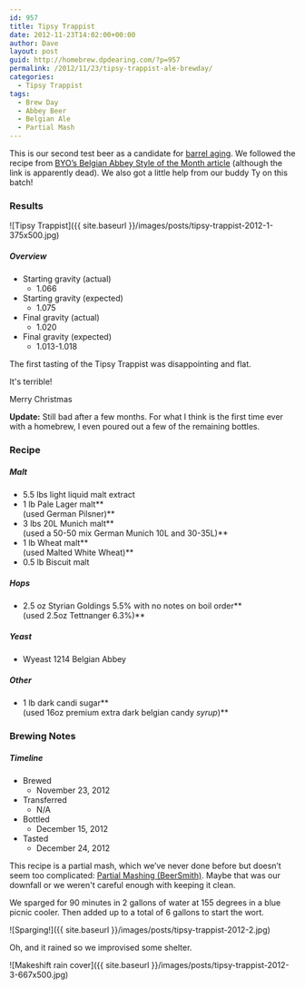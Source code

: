 ```yaml
---
id: 957
title: Tipsy Trappist
date: 2012-11-23T14:02:00+00:00
author: Dave
layout: post
guid: http://homebrew.dpdearing.com/?p=957
permalink: /2012/11/23/tipsy-trappist-ale-brewday/
categories:
  - Tipsy Trappist
tags:
  - Brew Day
  - Abbey Beer
  - Belgian Ale
  - Partial Mash
---
```

This is our second test beer as a candidate for [barrel aging](/category/the-story-of-barry/?order=ASC). We followed the recipe from [BYO’s Belgian Abbey Style of the Month article](http://www.byo.com/stories/item/200-belgian-abbey-ale-style-of-the-month) (although the link is apparently dead). We also got a little help from our buddy Ty on this batch!

<!--more-->

### Results

![Tipsy Trappist]({{ site.baseurl }}/images/posts/tipsy-trappist-2012-1-375x500.jpg)

##### Overview

  * Starting gravity (actual) 
      * 1.066
  * Starting gravity (expected) 
      * 1.075
  * Final gravity (actual) 
      * 1.020
  * Final gravity (expected) 
      * 1.013-1.018 

The first tasting of the Tipsy Trappist was disappointing and flat.

It's terrible!

Merry Christmas

**Update:** Still bad after a few months. For what I think is the first time ever with a homebrew, I even poured out a few of the remaining bottles.

### Recipe

##### Malt

  * 5.5 lbs light liquid malt extract
  * 1 lb Pale Lager malt**  
    (used German Pilsner)**
  * 3 lbs 20L Munich malt**  
    (used a 50-50 mix German Munich 10L and 30-35L)**
  * 1 lb Wheat malt**  
    (used Malted White Wheat)**
  * 0.5 lb Biscuit malt

##### Hops

  * 2.5 oz Styrian Goldings 5.5% with no notes on boil order**  
    (used 2.5oz Tettnanger 6.3%)**

##### Yeast

  * Wyeast 1214 Belgian Abbey

##### Other

  * 1 lb dark candi sugar**  
    (used 16oz premium extra dark belgian candy _syrup_)** 

### Brewing Notes

##### Timeline

  * Brewed 
      * November 23, 2012
  * Transferred 
      * N/A
  * Bottled 
      * December 15, 2012
  * Tasted 
      * December 24, 2012 

This recipe is a partial mash, which we’ve never done before but doesn’t seem too complicated: [Partial Mashing (BeerSmith)](http://beersmith.com/blog/2009/05/14/partial-mashing/). Maybe that was our downfall or we weren't careful enough with keeping it clean.

We sparged for 90 minutes in 2 gallons of water at 155 degrees in a blue picnic cooler. Then added up to a total of 6 gallons to start the wort.

![Sparging!]({{ site.baseurl }}/images/posts/tipsy-trappist-2012-2.jpg)

Oh, and it rained so we improvised some shelter.

![Makeshift rain cover]({{ site.baseurl }}/images/posts/tipsy-trappist-2012-3-667x500.jpg)
